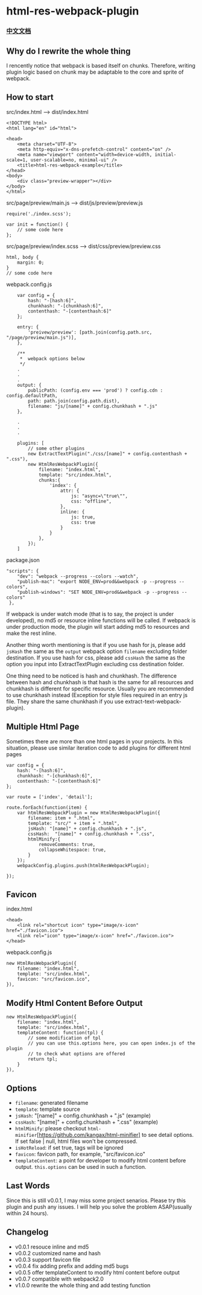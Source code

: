 # html-res-webpack-plugin

### [中文文档](https://github.com/lcxfs1991/html-res-webpack-plugin/blob/master/README_ZH.md)

## Why do I rewrite the whole thing

I rencently notice that webpack is based itself on chunks. Therefore, writing plugin logic based on chunk may be adaptable to the core and sprite of webpack.


## How to start

src/index.html
--> 
dist/index.html

```
<!DOCTYPE html>
<html lang="en" id="html">

<head>
    <meta charset="UTF-8">
    <meta http-equiv="x-dns-prefetch-control" content="on" />
    <meta name="viewport" content="width=device-width, initial-scale=1, user-scalable=no, minimal-ui" />
    <title>html-res-webpack-example</title>
</head>
<body>
    <div class="preview-wrapper"></div>
</body>
</html>
```

src/page/preview/main.js
-->
dist/js/preview/preview.js
```
require('./index.scss');

var init = function() {
    // some code here   
};
```

src/page/preview/index.scss
-->
dist/css/preview/preview.css
```
html, body {
    margin: 0;
}
// some code here
```

webpack.config.js
```
    var config = {
        hash: "-[hash:6]",
        chunkhash: "-[chunkhash:6]",
        contenthash: "-[contenthash:6]"
    };
    
    entry: {
        'preivew/preview': [path.join(config.path.src, "/page/preview/main.js")],
    },

    /**
     *  webpack options below
     */
    .
    .
    .
    output: {
        publicPath: (config.env === 'prod') ? config.cdn : config.defaultPath,
        path: path.join(config.path.dist),
        filename: "js/[name]" + config.chunkhash + ".js"
    },
    
    .
    .
    .

    plugins: [
        // some other plugins
        new ExtractTextPlugin("./css/[name]" + config.contenthash + ".css"),
        new HtmlResWebpackPlugin({
            filename: "index.html",
            template: "src/index.html",
            chunks:{
                'index': {
                    attr: {
                        js: "async=\"true\"",
                        css: "offline",
                    },
                    inline: {
                        js: true,
                        css: true
                    }
                }
            },
        });
    ]
```

package.json
```
"scripts": {
    "dev": "webpack --progress --colors --watch",
    "publish-mac": "export NODE_ENV=prod&&webpack -p --progress --colors",
    "publish-windows": "SET NODE_ENV=prod&&webpack -p --progress --colors"
 },

```

If webpack is under watch mode (that is to say, the project is under developed), no md5 or resource inline functions will be called. If webpack is under production mode, the plugin will start adding md5 to resources and make the rest inline.

Another thing worth mentioning is that if you use hash for js, please add `jsHash` the same as the `output` webpack option `filename` excluding folder destination. If you use hash for css, please add `cssHash` the same as the option you input into ExtractTextPlugin excluding css destination folder.  

One thing need to be noticed is hash and chunkhash. The difference between hash and chunkhash is that hash is the same for all resources and chunkhash is different for specific resource. Usually you are recommended to use chunkhash instead (Exception for style files required in an entry js file. They share the same chunkhash if you use extract-text-webpack-plugin).

## Multiple Html Page
Sometimes there are more than one html pages in your projects. In this situation, please use similar iteration code to add plugins for different html pages
```
var config = {
    hash: "-[hash:6]",
    chunkhash: "-[chunkhash:6]",
    contenthash: "-[contenthash:6]"
};

var route = ['index', 'detail'];

route.forEach(function(item) {
    var htmlResWebpackPlugin = new HtmlResWebpackPlugin({
        filename: item + ".html",
        template: "src/" + item + ".html",
        jsHash: "[name]" + config.chunkhash + ".js",
        cssHash:  "[name]" + config.chunkhash + ".css",
        htmlMinify:{
            removeComments: true,
            collapseWhitespace: true,
        }
    });
    webpackConfig.plugins.push(htmlResWebpackPlugin);

});
```

## Favicon

index.html
```
<head>
    <link rel="shortcut icon" type="image/x-icon" href="./favicon.ico"> 
    <link rel="icon" type="image/x-icon" href="./favicon.ico">
</head>
```


webpack.config.js 
```
new HtmlResWebpackPlugin({
    filename: "index.html",
    template: "src/index.html",
    favicon: "src/favicon.ico",
}),
```

## Modify Html Content Before Output
```
new HtmlResWebpackPlugin({
    filename: "index.html",
    template: "src/index.html",
    templateContent: function(tpl) {
        // some modification of tpl
        // you can use this.options here, you can open index.js of the plugin
        // to check what options are offered
        return tpl;
    }
}),
```

## Options
- `filename`: generated filename
- `template`: template source
- `jsHash`: "[name]" + config.chunkhash + ".js" (example)
- `cssHash`:  "[name]" + config.chunkhash + ".css" (example)
- `htmlMinify`: please checkout `html-minifier`[https://github.com/kangax/html-minifier] to see detail options. If set false | null, html files won't be compressed.
- `isHotReload`: if set true, <link> tags will be ignored
- `favicon`: favicon path, for example, "src/favicon.ico"
- `templateContent`: a point for developer to modify html content before output. `this.options` can be used in such a function.

## Last Words
Since this is still v0.0.1, I may miss some project senarios. Please try this plugin and push any issues. I will help you solve the problem ASAP(usually within 24 hours).


## Changelog
- v0.0.1 resouce inline and md5
- v0.0.2 customized name and hash
- v0.0.3 support favicon file
- v0.0.4 fix adding prefix and adding md5 bugs
- v0.0.5 offer templateContent to modify html content before output
- v0.0.7 compatible with webpack2.0
- v1.0.0 rewrite the whole thing and add testing function
